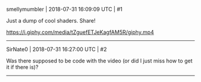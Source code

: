 smellymumbler | 2018-07-31 16:09:09 UTC | #1

Just a dump of cool shaders. Share!

https://i.giphy.com/media/tZguefETJeKagfAM5R/giphy.mp4

-------------------------

SirNate0 | 2018-07-31 16:27:00 UTC | #2

Was there supposed to be code with the video (or did I just miss how to get it if there is)?

-------------------------

